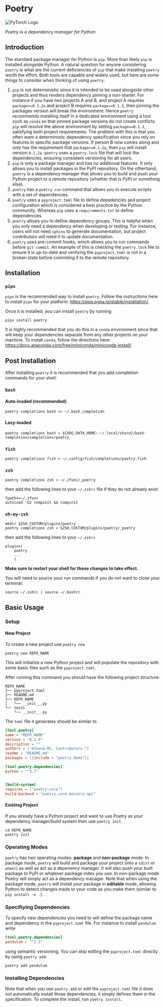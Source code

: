 # Poetry

![PyTorch Logo](https://adl-imgs.nyc3.cdn.digitaloceanspaces.com/poetry-logo.svg 'PyTorch logo')

_Poetry is a dependency manager for Python_

## Introduction

The standard package manager for Python is `pip`. More than likely `pip` is installed alongside Python. A natural question for anyone considering `poetry` is what are the current deficiencies of `pip` that make installing `poetry` worth the effort. Both tools are capable and widely used, but here are some things to consider when thinking of using `poetry`:

1. `pip` is not deterministic since it is intended to be used alongside other projects and thus renders dependency pinning a non-starter. For instance if you have two projects A and B, and project A requires `package>=0.1.2a` and project B requires `package==0.1.3`, then pinning the packages version will break the environment. Hence `poetry` recommends installing itself in a dedicated environment using a tool such as `conda` so that pinned package versions do not create conflicts. `pip` will resolve the above environment by setting `package==0.1.3`, satisfying both project requirements. The problem with this is that you often want a deterministic dependency specification since you rely on features in specific package versions. If person B now comes along and only has the requirement that `package>=0.1.2a`, then `pip` will install version `0.1.2a`. `poetry` uses a `poetry.lock` file that will lock the dependencies, ensuring consistent versioning for all users.
2. `pip` is only a package manager and has no additional features. It only allows you to install packages in the PyPI repository. On the otherhand, `poetry` is a dependency manager that allows you to build and push your Python project to a remote repository (whether that is PyPI or something else).
3. `poetry` has a `poetry run` command that allows you to execute scripts with a set of dependencies.
4. `poetry` uses a `pyproject.toml` file to define depedencies and project configuration which is considered a best practice by the Python community. Whereas `pip` uses a `requirements.txt` to define dependencies.
5. `poetry` allows you to define dependency groups. This is helpful when you only need a dependency when developing or testing. For instance, users will not need `sphinx` to generate documentation, but project contributors will need it to update documentation.
6. `poetry` uses pre-commit hooks, which allows you to run commands before `git commit`. An example of this is checking the `poetry.lock` file to ensure it is up-to-date and verifying the `pyproject.toml` is not in a broken state before commiting it to the remote repository.

## Installation

### `pipx`

`pipx` is the recommended way to install `poetry`. Follow the instructions here to install `pipx` for your platform: https://pipx.pypa.io/stable/installation/.

Once it is installed, you can install `poetry` by running

```shell
pipx install poetry
```

It is highly recommended that you do this in a `conda` environment since that will keep your dependencies separate from any other projects on your machine. To install `conda`, follow the directions here: https://docs.anaconda.com/free/miniconda/miniconda-install/

## Post Installation

After installing `poetry` it is recommended that you add completion commands for your shell:

### `bash`

#### Auto-loaded (recommended)

```shell
poetry completions bash >> ~/.bash_completion
```

#### Lazy-loaded

```shell
poetry completions bash > ${XDG_DATA_HOME:-~/.local/share}/bash-completion/completions/poetry
```

### `fish`

```shell
poetry completions fish > ~/.config/fish/completions/poetry.fish
```

### `zsh`

```shell
poetry completions zsh > ~/.zfunc/_poetry
```

then add the following lines to your `~/.zshrc` file if they do not already exist

```shell
fpath+=~/.zfunc
autoload -Uz compinit && compinit
```

### `oh-my-zsh`

```shell
mkdir $ZSH_CUSTOM/plugins/poetry
poetry completions zsh > $ZSH_CUSTOM/plugins/poetry/_poetry
```

then add the following lines to your `~/.zshrc`

```shell
plugins(
	poetry
	...
	)
```

**Make sure to restart your shell for these changes to take effect.**

You will need to source your run commands if you do not want to close your terminal:

```shell
source ~/.zshrc | source ~/.bashrc
```

## Basic Usage

### Setup

#### New Project

To create a new project use `poetry new`

```shell
poetry new REPO_NAME
```

This will initialize a new Python project and will populate the repository with some basic files such as the `pyproject.toml`.

After running this command you should have the following project structure:

```
REPO_NAME
├── pyproject.toml
├── README.md
├── REPO_NAME
│   └── __init__.py
└── tests
    └── __init__.py
```

The `toml` file it generates should be similar to

```toml
[tool.poetry]
name = "REPO_NAME"
version = "0.1.0"
description = ""
authors = ["Athena ML, Contributors."]
readme = "README.md"
packages = [{include = "poetry_demo"}]

[tool.poetry.dependencies]
python = "^3.7"


[build-system]
requires = ["poetry-core"]
build-backend = "poetry.core.masonry.api"
```

#### Existing Project

If you already have a Python project and want to use Poetry as your dependency manager/build system then use `poetry init`.

```shell
cd REPO_NAME
poetry init
```

### Operating Modes

`poetry` has two operating modes: **package** and **non-package** mode. In package mode, `poetry` will build and package your project (into a `sdist` or `wheel`) as well as act as a depenency manager. It will also push your built package to PyPI or whatever package index you use. In non-package mode Poetry will simply act as a dependency manager. Note that when using the package mode, `poetry` will install your package in **editable** mode, allowing Python to detect changes made to your code as you make them (similar to `pip install -e .`).

### Specifiying Dependencies

To specify new dependencies you need to will define the package name and dependency in the `pyproject.toml` file. For instance to install `pendulum` write

```toml
[tool.poetry.dependencies]
pendulum = "^2.1"
```

using semantic versioning. You can skip editing the `pyproject.toml` directly by using `poetry add`:

```shell
poetry add pendulum
```

### Installing Dependencies

Note that when you use `poetry add` or edit the `pyproject.toml` file it does not automatically install those dependencies, it simply defines them in the specification. To complete the install, run `poetry install`.
